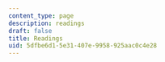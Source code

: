 ```yaml
---
content_type: page
description: readings
draft: false
title: Readings
uid: 5dfbe6d1-5e31-407e-9958-925aac0c4e28
---
```

